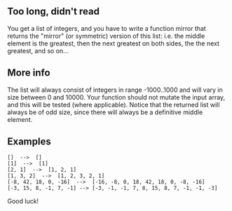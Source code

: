 ## Too long, didn't read
You get a list of integers, and you have to write a function mirror that returns the "mirror" (or symmetric) version of this list: i.e. the middle element is the greatest, then the next greatest on both sides, the the next greatest, and so on...

## More info
The list will always consist of integers in range -1000..1000 and will vary in size between 0 and 10000. Your function should not mutate the input array, and this will be tested (where applicable). Notice that the returned list will always be of odd size, since there will always be a definitive middle element.

## Examples
```
[]  -->  []
[1]  -->  [1]
[2, 1]  -->  [1, 2, 1]
[1, 3, 2]  -->  [1, 2, 3, 2, 1]
[-8, 42, 18, 0, -16]  -->  [-16, -8, 0, 18, 42, 18, 0, -8, -16]
[-3, 15, 8, -1, 7, -1] --> [-3, -1, -1, 7, 8, 15, 8, 7, -1, -1, -3]
```
Good luck!
